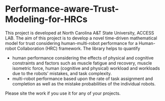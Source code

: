 # Performance-aware-Trust-Modeling-for-HRCs

This project is developed at North Carolina A&T State University, ACCESS LAB. The aim of this project is to develop a novel time-driven mathematical model for trust considering human-multi-robot performance for a Human-robot Collaboration (HRC) framework.
The library helps to quantify 
* human performance considering the effects of physical and cognitive constraints and factors such as muscle fatigue and recovery, muscle isometric force, human (cognitive and physical) workload and workloads due to the robots' mistakes, and task complexity. 
* multi-robot performance based upon the rate of task assignment and completion as well as the mistake probabilities of the individual robots.


Please site the work if you use it for any of your projects.
